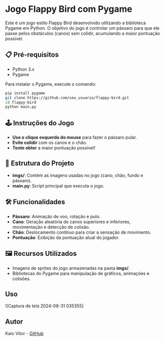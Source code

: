 # Jogo Flappy Bird com Pygame

Este é um jogo estilo Flappy Bird desenvolvido utilizando a biblioteca Pygame em Python. O objetivo do jogo é controlar um pássaro para que ele passe pelos obstáculos (canos) sem colidir, acumulando a maior pontuação possível.

## 📋 Pré-requisitos

- Python 3.x
- Pygame

Para instalar o Pygame, execute o comando:

```bash
pip install pygame
git clone https://github.com/seu_usuario/flappy-bird.git
cd flappy-bird
python main.py
```

## 🕹️ Instruções do Jogo

- **Use o clique esquerdo do mouse** para fazer o pássaro pular.
- **Evite colidir** com os canos e o chão.
- **Tente obter** a maior pontuação possível!

## 📂 Estrutura do Projeto

- **imgs/**: Contém as imagens usadas no jogo (cano, chão, fundo e pássaro).
- **main.py**: Script principal que executa o jogo.

## 🛠️ Funcionalidades

- **Pássaro**: Animação de voo, rotação e pulo.
- **Cano**: Geração aleatória de canos superiores e inferiores, movimentação e detecção de colisão.
- **Chão**: Deslocamento contínuo para criar a sensação de movimento.
- **Pontuação**: Exibição da pontuação atual do jogador.

## 🖼️ Recursos Utilizados

- Imagens de sprites do jogo armazenadas na pasta **imgs/**.
- Bibliotecas do Pygame para manipulação de gráficos, animações e colisões.

 ## Uso

![Captura de tela 2024-08-31 035355]

## Autor

Kaio Vitor - [GitHub](https://github.com/Kaio-0708)
